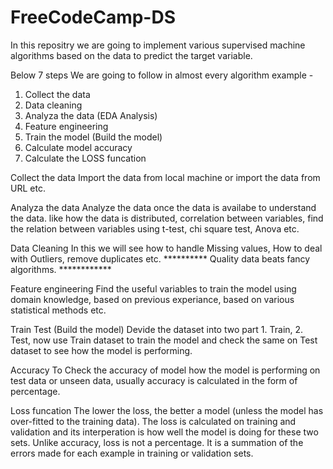 # FreeCodeCamp-DS

In this repositry we are going to implement various supervised machine algorithms based on the data to predict the target variable.


Below 7 steps We are going to follow in almost every algorithm example  - 

1. Collect the data
2. Data cleaning  
3. Analyza the data (EDA Analysis)
4. Feature engineering
5. Train the model (Build the model)
6. Calculate model accuracy
7. Calculate the LOSS funcation 

Collect the data
  Import the data from local machine or import the data from URL etc.
  
Analyza the data 
  Analyze the data once the data is availabe to understand the data. like how the data is distributed, correlation between variables, find the relation between variables using t-test, chi square test, Anova etc.

Data Cleaning 
  In this we will see how to handle Missing values, How to deal with Outliers, remove duplicates etc.
  ********** Quality data beats fancy algorithms. ************

Feature engineering
  Find the useful variables to train the model using domain knowledge, based on previous experiance, based on various statistical methods etc.

Train Test (Build the model)
  Devide the dataset into two part 1. Train, 2. Test, now use Train dataset to train the model and check the same on Test dataset to see how the model is performing.
  
Accuracy
  To Check the accuracy of model how the model is performing on test data or unseen data, usually accuracy is calculated in the form of percentage. 
  
Loss funcation 
  The lower the loss, the better a model (unless the model has over-fitted to the training data). The loss is calculated on training and validation and its interperation is     how well the model is doing for these two sets. Unlike accuracy, loss is not a percentage. It is a summation of the errors made for each example in training or validation     sets.
  


  
  
